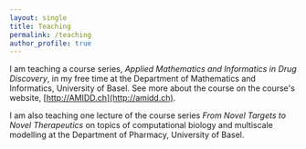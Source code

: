 ```yaml
---
layout: single
title: Teaching
permalink: /teaching
author_profile: true
---
```


I am teaching a course series, *Applied Mathematics and Informatics in Drug Discovery*, in my free time at the Department of Mathematics and Informatics, University of Basel. See more about the course on the course's website, [http://AMIDD.ch](http://amidd.ch).

I am also teaching one lecture of the course series *From Novel Targets to Novel Therapeutics* on topics of computational biology and multiscale modelling at the Department of Pharmacy, University of Basel.
